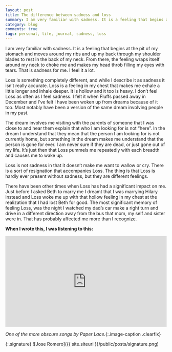 ```yaml
---
layout: post
title: The difference between sadness and loss
summary: I am very familiar with sadness. It is a feeling that begins at the pit of my stomach and moves around my ribs and up my back through my shoulder blades to rest in the back of my neck. From there, the feeling wraps itself around my neck to choke me and makes my head throb filling my eyes with tears. That is sadness for me. I feel it a lot.
category: blog
comments: true
tags: personal, life, journal, sadness, loss 
---
```


I am very familiar with sadness. It is a feeling that begins at the pit of my stomach and moves around my ribs and up my back through my shoulder blades to rest in the back of my neck. From there, the feeling wraps itself around my neck to choke me and makes my head throb filling my eyes with tears. That is sadness for me. I feel it a lot. 

Loss is something completely different, and while I describe it as sadness it isn’t really accurate. Loss is a feeling in my chest that makes me exhale a  little longer and inhale deeper. It is hollow and it too is heavy. I don’t feel Loss as often as I feel sadness. I felt it when Fluffs passed away in December and I’ve felt I have been woken up from dreams because of it too. Most notably have been a version of the same dream involving people in my past. 

The dream involves me visiting with the parents of someone that I was close to and hear them explain that who I am looking for is not “here”. In the dream I understand that they mean that the person I am looking for is not currently home, but something in the dream makes me understand that the person is gone for ever. I am never sure if they are dead, or just gone out of my life. It’s just then that Loss pummels me repeatedly with each breadth and causes me to wake up. 

Loss is not sadness in that it doesn’t make me want to wallow or cry. There is a sort of resignation that accompanies Loss. The thing is that Loss is hardly ever present without sadness, but they are different feelings. 

There have been other times when Loss has had a significant impact on me. Just before I asked Beth to marry me I dreamt that I was marrying Hilary instead and Loss woke me up with that hollow feeling in my chest at the realization that I had lost Beth for good. The most significant memory of feeling Loss, was the night I watched my dad’s car make a right turn and drive in a different direction away from the bus that mom, my self and sister were in. That has probably affected me more than I recognize. 

**When I wrote this, I was listening to this:**
 <style>.embed-container { position: relative; padding-bottom: 56.25%; height: 0; overflow: hidden; max-width: 100%; } .embed-container iframe, .embed-container object, .embed-container embed { position: absolute; top: 0; left: 0; width: 100%; height: 100%; }</style>
<div class='embed-container'><iframe src='https://www.youtube.com/embed/5Pve6nwQIXg?start=3&end=189&version=3&amp;rel=0&amp;t=27s&amp;showinfo=0' frameborder='0' allowfullscreen></iframe></div>

*One of the more obscure songs by Paper Lace.*{:.image-caption .clearfix}

{:.signature}
![Jose Romero]({{ site.siteurl }}/public/posts/signature.png)

